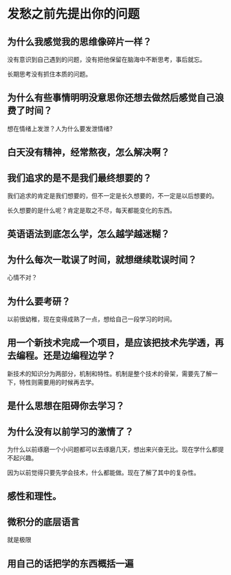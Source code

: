 # 发愁之前先提出你的问题

## 为什么我感觉我的思维像碎片一样？

没有意识到自己遇到的问题，没有把他保留在脑海中不断思考，事后就忘。

长期思考没有抓住本质的问题。

## 为什么有些事情明明没意思你还想去做然后感觉自己浪费了时间？

想在情绪上发泄？人为什么要发泄情绪?

## 白天没有精神，经常熬夜，怎么解决啊？

## 我们追求的是不是我们最终想要的？

我们追求的肯定是我们想要的，但不一定是长久想要的，不一定是以后想要的。

长久想要的是什么呢？肯定是取之不尽，每天都能变化的东西。

## 英语语法到底怎么学，怎么越学越迷糊？

## 为什么每次一耽误了时间，就想继续耽误时间？

心情不对？

## 为什么要考研？

以前很幼稚，现在变得成熟了一点，想给自己一段学习的时间。

## 用一个新技术完成一个项目，是应该把技术先学透，再去编程。还是边编程边学？

新技术的知识分为两部分，机制和特性。机制是整个技术的骨架，需要先了解一下，特性则需要用的时候再去学。

## 是什么思想在阻碍你去学习？

## 为什么没有以前学习的激情了？

为什么以前琢磨一个小问题都可以去琢磨几天，想出来兴奋无比。现在学什么都提不起兴趣。

因为以前觉得只要先学会技术，什么都能做。现在了解了其中的复杂性。

## 感性和理性。

## 微积分的底层语言

就是极限

## 用自己的话把学的东西概括一遍
